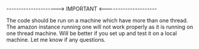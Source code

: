 ---------------------> IMPORTANT <---------------------


The code should be run on a machine which have more than one thread. The amazon instance running one will not work properly as it is running on one thread machine. Will be better if you set up and test it on a local machine. Let me know if any questions.

